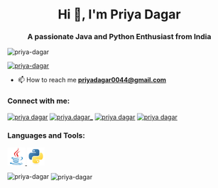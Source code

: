 <h1 align="center">Hi 👋, I'm Priya Dagar</h1>
<h3 align="center">A passionate Java and Python Enthusiast from India</h3>

<p align="left"> <img src="https://komarev.com/ghpvc/?username=priya-dagar&label=Profile%20views&color=0e75b6&style=flat" alt="priya-dagar" /> </p>

<p align="left"> <a href="https://github.com/ryo-ma/github-profile-trophy"><img src="https://github-profile-trophy.vercel.app/?username=priya-dagar" alt="priya-dagar" /></a> </p>

- 📫 How to reach me **priyadagar0044@gmail.com**

<h3 align="left">Connect with me:</h3>
<p align="left">
<a href="www.linkedin.com/in/priya-dagar-64b775286" target="blank"><img align="center" src="https://raw.githubusercontent.com/rahuldkjain/github-profile-readme-generator/master/src/images/icons/Social/linked-in-alt.svg" alt="priya dagar" height="30" width="40" /></a>
<a href="https://instagram.com/priya.dagar_" target="blank"><img align="center" src="https://raw.githubusercontent.com/rahuldkjain/github-profile-readme-generator/master/src/images/icons/Social/instagram.svg" alt="priya.dagar_" height="30" width="40" /></a>
<a href="https://www.youtube.com/@priyadagar_7" target="blank"><img align="center" src="https://raw.githubusercontent.com/rahuldkjain/github-profile-readme-generator/master/src/images/icons/Social/youtube.svg" alt="priya dagar" height="30" width="40" /></a>
<a href="https://www.leetcode.com/Priya_Dagar" target="blank"><img align="center" src="https://raw.githubusercontent.com/rahuldkjain/github-profile-readme-generator/master/src/images/icons/Social/leet-code.svg" alt="priya dagar" height="30" width="40" /></a>
</p>

<h3 align="left">Languages and Tools:</h3>
<p align="left"> <a href="https://www.java.com" target="_blank" rel="noreferrer"> <img src="https://raw.githubusercontent.com/devicons/devicon/master/icons/java/java-original.svg" alt="java" width="40" height="40"/> </a> <a href="https://www.python.org" target="_blank" rel="noreferrer"> <img src="https://raw.githubusercontent.com/devicons/devicon/master/icons/python/python-original.svg" alt="python" width="40" height="40"/> </a> </p>

<p><img align="left" src="https://github-readme-stats.vercel.app/api/top-langs?username=priya-dagar&show_icons=true&locale=en&layout=compact" alt="priya-dagar" /></p>

<p>&nbsp;<img align="center" src="https://github-readme-stats.vercel.app/api?username=priya-dagar&show_icons=true&locale=en" alt="priya-dagar" /></p>
